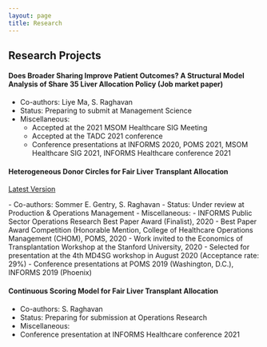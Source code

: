```yaml
---
layout: page
title: Research
---
```


## Research Projects

#### Does Broader Sharing Improve Patient Outcomes? A Structural Model Analysis of Share 35 Liver Allocation Policy (Job market paper)

- Co-authors: Liye Ma, S. Raghavan
- Status: Preparing to submit at Management Science
- Miscellaneous:
  - Accepted at the 2021 MSOM Healthcare SIG Meeting
  - Accepted at the TADC 2021 conference
  - Conference presentations at INFORMS 2020, POMS 2021, MSOM Healthcare SIG 2021, INFORMS Healthcare conference 2021

#### Heterogeneous Donor Circles for Fair Liver Transplant Allocation

<p><a target="_blank" href="{{ site.baseurl }}public/Heterogeneous_Donor_Circles_for_Fair_Liver_Transplant_Allocation.pdf"> Latest Version </a> </p>
- Co-authors: Sommer E. Gentry, S. Raghavan
- Status: Under review at Production & Operations Management
- Miscellaneous:
  - INFORMS Public Sector Operations Research Best Paper Award (Finalist), 2020
  - Best Paper Award Competition (Honorable Mention, College of Healthcare Operations Management (CHOM), POMS, 2020
  - Work invited to the Economics of Transplantation Workshop at the Stanford University, 2020
  - Selected for presentation at the 4th MD4SG workshop in August 2020 (Acceptance rate: 29%)
  - Conference presentations at POMS 2019 (Washington, D.C.), INFORMS 2019 (Phoenix)

#### Continuous Scoring Model for Fair Liver Transplant Allocation

- Co-authors: S. Raghavan
- Status: Preparing for submission at Operations Research
- Miscellaneous:
- Conference presentation at INFORMS Healthcare conference 2021
